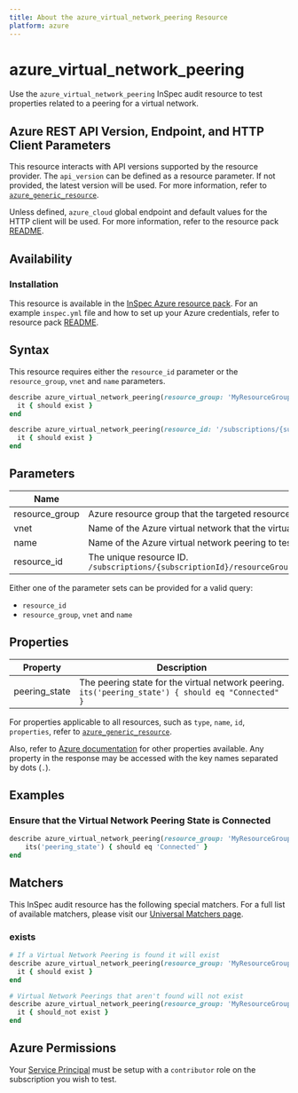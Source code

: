 ```yaml
---
title: About the azure_virtual_network_peering Resource
platform: azure
---
```


# azure_virtual_network_peering

Use the `azure_virtual_network_peering` InSpec audit resource to test properties related to a peering for a virtual network.

## Azure REST API Version, Endpoint, and HTTP Client Parameters

This resource interacts with API versions supported by the resource provider.
The `api_version` can be defined as a resource parameter.
If not provided, the latest version will be used.
For more information, refer to [`azure_generic_resource`](azure_generic_resource.md).

Unless defined, `azure_cloud` global endpoint and default values for the HTTP client will be used.
For more information, refer to the resource pack [README](../../README.md).

## Availability

### Installation

This resource is available in the [InSpec Azure resource pack](https://github.com/inspec/inspec-azure). 
For an example `inspec.yml` file and how to set up your Azure credentials, refer to resource pack [README](../../README.md#Service-Principal).

## Syntax

This resource requires either the `resource_id` parameter or the `resource_group`, `vnet` and `name` parameters.
```ruby
describe azure_virtual_network_peering(resource_group: 'MyResourceGroup',vnet: 'virtual-network-name' name: 'virtual-network-peering-name') do
  it { should exist }
end
```
```ruby
describe azure_virtual_network_peering(resource_id: '/subscriptions/{subscriptionId}/resourceGroups/{resourceGroup}/providers/Microsoft.Network/virtualNetworks/{vnName}/virtualNetworkPeerings/{virtualNetworkPeeringName}') do
  it { should exist }
end
```
## Parameters

| Name                           | Description                                                                                                      |
|--------------------------------|------------------------------------------------------------------------------------------------------------------|
| resource_group                 | Azure resource group that the targeted resource resides in. `MyResourceGroup`                                    |
| vnet                           | Name of the Azure virtual network that the virtual network peering is created in. `MyVNetName`                   |
| name                           | Name of the Azure virtual network peering to test. `MyVirtualNetworkPeeringName`                                 |
| resource_id                    | The unique resource ID. `/subscriptions/{subscriptionId}/resourceGroups/{resourceGroup}/providers/Microsoft.Network/virtualNetworks/{vnName}/virtualNetworkPeerings/{virtualNetworkPeeringName}` |

Either one of the parameter sets can be provided for a valid query:
- `resource_id`
- `resource_group`, `vnet` and `name`

## Properties

| Property | Description |
|----------|-------------|
| peering_state | The peering state for the virtual network peering. `its('peering_state') { should eq "Connected" }` |

For properties applicable to all resources, such as `type`, `name`, `id`, `properties`, refer to [`azure_generic_resource`](azure_generic_resource.md#properties).

Also, refer to [Azure documentation](https://docs.microsoft.com/en-us/rest/api/virtualnetwork/virtual-network-peerings/get#virtualnetworkpeering) for other properties available. 
Any property in the response may be accessed with the key names separated by dots (`.`).

## Examples

### Ensure that the Virtual Network Peering State is Connected 
```ruby
describe azure_virtual_network_peering(resource_group: 'MyResourceGroup',vnet: 'virtual-network-name' name: 'virtual-network-peering-name') do
    its('peering_state') { should eq 'Connected' }
end
```
## Matchers

This InSpec audit resource has the following special matchers. For a full list of available matchers, please visit our [Universal Matchers page](https://www.inspec.io/docs/reference/matchers/).

### exists
```ruby
# If a Virtual Network Peering is found it will exist
describe azure_virtual_network_peering(resource_group: 'MyResourceGroup',vnet: 'virtual-network-name' name: 'virtual-network-peering-name') do do
  it { should exist }
end

# Virtual Network Peerings that aren't found will not exist
describe azure_virtual_network_peering(resource_group: 'MyResourceGroup', vnet: 'MyVnetName', name: 'DoesNotExist') do
  it { should_not exist }
end
```
## Azure Permissions

Your [Service Principal](https://docs.microsoft.com/en-us/azure/azure-resource-manager/resource-group-create-service-principal-portal) must be setup with a `contributor` role on the subscription you wish to test.

